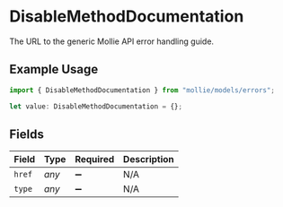 # DisableMethodDocumentation

The URL to the generic Mollie API error handling guide.

## Example Usage

```typescript
import { DisableMethodDocumentation } from "mollie/models/errors";

let value: DisableMethodDocumentation = {};
```

## Fields

| Field              | Type               | Required           | Description        |
| ------------------ | ------------------ | ------------------ | ------------------ |
| `href`             | *any*              | :heavy_minus_sign: | N/A                |
| `type`             | *any*              | :heavy_minus_sign: | N/A                |